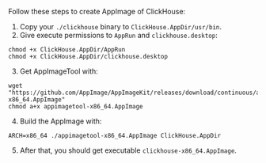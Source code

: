 Follow these steps to create AppImage of ClickHouse:
1. Copy your ```./clickhouse``` binary to ```ClickHouse.AppDir/usr/bin```.
2. Give execute permissions to ```AppRun``` and ```clickhouse.desktop```:
```
chmod +x ClickHouse.AppDir/AppRun
chmod +x ClickHouse.AppDir/clickhouse.desktop
```
3. Get AppImageTool with:
```
wget "https://github.com/AppImage/AppImageKit/releases/download/continuous/appimagetool-x86_64.AppImage"
chmod a+x appimagetool-x86_64.AppImage
```
4. Build the AppImage with:
```
ARCH=x86_64 ./appimagetool-x86_64.AppImage ClickHouse.AppDir 
```
5. After that, you should get executable ```clickhouse-x86_64.AppImage```.
